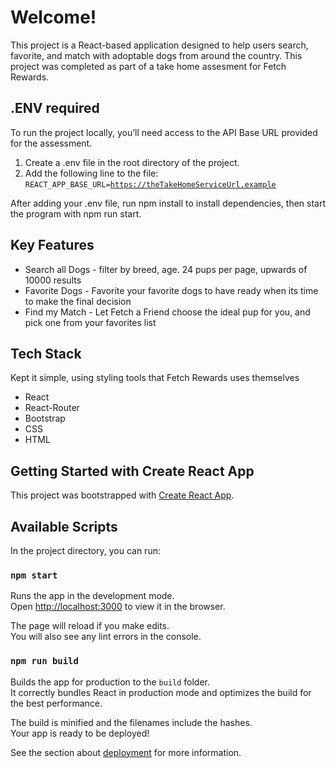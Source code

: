 # Welcome!

This project is a React-based application designed to help users search, favorite, and match with adoptable dogs from around the country. This project was completed as part of a take home assesment for Fetch Rewards.

## .ENV required

To run the project locally, you’ll need access to the API Base URL provided for the assessment.

1. Create a .env file in the root directory of the project.
2. Add the following line to the file:
   <code>REACT_APP_BASE_URL=https://theTakeHomeServiceUrl.example</code>

After adding your .env file, run npm install to install dependencies, then start the program with npm run start.

## Key Features

- Search all Dogs - filter by breed, age. 24 pups per page, upwards of 10000 results
- Favorite Dogs - Favorite your favorite dogs to have ready when its time to make the final decision
- Find my Match - Let Fetch a Friend choose the ideal pup for you, and pick one from your favorites list

## Tech Stack

Kept it simple, using styling tools that Fetch Rewards uses themselves

- React
- React-Router
- Bootstrap
- CSS
- HTML

## Getting Started with Create React App

This project was bootstrapped with [Create React App](https://github.com/facebook/create-react-app).

## Available Scripts

In the project directory, you can run:

### `npm start`

Runs the app in the development mode.\
Open [http://localhost:3000](http://localhost:3000) to view it in the browser.

The page will reload if you make edits.\
You will also see any lint errors in the console.

### `npm run build`

Builds the app for production to the `build` folder.\
It correctly bundles React in production mode and optimizes the build for the best performance.

The build is minified and the filenames include the hashes.\
Your app is ready to be deployed!

See the section about [deployment](https://facebook.github.io/create-react-app/docs/deployment) for more information.
